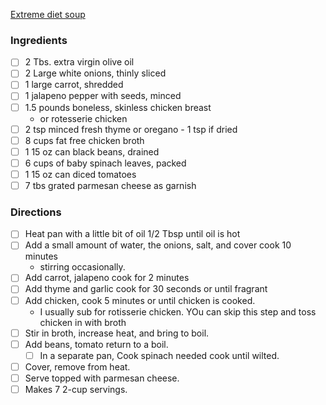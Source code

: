 [Extreme diet soup](https://recipes.sparkpeople.com/recipe-detail.asp?recipe=540531)

### Ingredients
- [ ] 2 Tbs. extra virgin olive oil
- [ ] 2 Large white onions, thinly sliced
- [ ] 1 large carrot, shredded
- [ ] 1 jalapeno pepper with seeds, minced
- [ ] 1.5 pounds boneless, skinless chicken breast
  - or rotesserie chicken
- [ ] 2 tsp minced fresh thyme or oregano - 1 tsp if dried
- [ ] 8 cups fat free chicken broth
- [ ] 1 15 oz can black beans, drained
- [ ] 6 cups of baby spinach leaves, packed
- [ ] 1 15 oz can diced tomatoes
- [ ] 7 tbs grated parmesan cheese as garnish
 
### Directions
- [ ] Heat pan with a little bit of oil 1/2 Tbsp until oil is hot
- [ ] Add a small amount of water, the onions, salt, and cover cook 10 minutes
  - stirring occasionally.
- [ ] Add carrot, jalapeno cook for 2 minutes
- [ ] Add  thyme and garlic cook for 30 seconds or until fragrant
- [ ] Add chicken, cook 5 minutes or until chicken is cooked.
  - I usually sub for rotisserie chicken. YOu can skip this step and toss chicken in with broth
- [ ] Stir in broth, increase heat, and bring to boil.
- [ ] Add beans, tomato return to a boil.
  - [ ] In a separate pan, Cook spinach needed cook until wilted.
- [ ] Cover, remove from heat.
- [ ] Serve topped with parmesan cheese.
- [ ] Makes 7 2-cup servings.